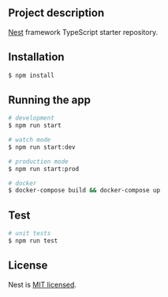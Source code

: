 ## Project description

[Nest](https://github.com/nestjs/nest) framework TypeScript starter repository.

## Installation

```bash
$ npm install
```

## Running the app

```bash
# development
$ npm run start

# watch mode
$ npm run start:dev

# production mode
$ npm run start:prod

# docker
$ docker-compose build && docker-compose up
```

## Test

```bash
# unit tests
$ npm run test
```

## License

Nest is [MIT licensed](LICENSE).
